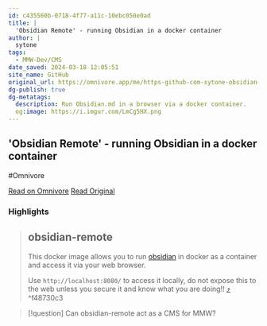 ```yaml
---
id: c435560b-0718-4f77-a11c-10ebc050e0ad
title: |
  'Obsidian Remote' - running Obsidian in a docker container
author: |
  sytone
tags:
  - MMW-Dev/CMS
date_saved: 2024-03-18 12:05:51
site_name: GitHub
original_url: https://omnivore.app/me/https-github-com-sytone-obsidian-remote-blob-main-readme-md-18e4eaa0585
dg-publish: true
dg-metatags:
  description: Run Obsidian.md in a browser via a docker container.
  og:image: https://i.imgur.com/LmCg5HX.png
---
```


## 'Obsidian Remote' - running Obsidian in a docker container
#Omnivore

[Read on Omnivore](https://omnivore.app/me/https-github-com-sytone-obsidian-remote-blob-main-readme-md-18e4eaa0585)
[Read Original](https://github.com/sytone/obsidian-remote/blob/main/README.md)

### Highlights

> ## obsidian-remote
> 
> [](#obsidian-remote)
> 
> This docker image allows you to run [obsidian](https://obsidian.md/) in docker as a container and access it via your web browser.
> 
> Use `http://localhost:8080/` to access it locally, do not expose this to the web unless you secure it and know what you are doing!! [⤴️](https://omnivore.app/me/https-github-com-sytone-obsidian-remote-blob-main-readme-md-18e4eaa0585#f48730c3-dfb7-4b23-99fd-0692fad66fd2)  ^f48730c3

> [!question] Can obsidian-remote act as a CMS for MMW?

